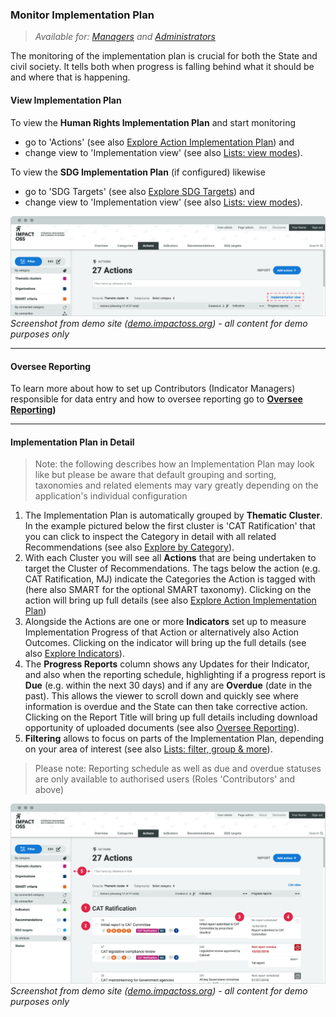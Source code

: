 ### Monitor Implementation Plan

> _Available for: [Managers](/managers/manager.md) and [Administrators](/admins/admin.md)_

The monitoring of the implementation plan is crucial for both the State and civil society. It tells both when progress is falling behind what it should be and where that is happening.

#### View Implementation Plan

To view the **Human Rights Implementation Plan** and start monitoring
* go to 'Actions' (see also [Explore Action Implementation Plan](/visitors/actions.md)) and
* change view to 'Implementation view' (see also [Lists: view modes](/visitors/lists-mode.md)).

To view the **SDG Implementation Plan** (if configured) likewise
* go to 'SDG Targets' (see also [Explore SDG Targets](/visitors/sdg-targets.md)) and
* change view to 'Implementation view' (see also [Lists: view modes](/visitors/lists-mode.md)).

![](/assets/m-impl-view.png)
_Screenshot from demo site ([demo.impactoss.org](https://demo.impactoss.org)) - all content for demo purposes only_

---

#### Oversee Reporting

To learn more about how to set up Contributors (Indicator Managers) responsible for data entry and how to oversee reporting go to **[Oversee Reporting](/managers/oversee-reporting.md))**

---

#### Implementation Plan in Detail

> Note: the following describes how an Implementation Plan may look like but please be aware that default grouping and sorting, taxonomies and related elements may vary greatly depending on the application's individual configuration

1. The Implementation Plan is automatically grouped by **Thematic Cluster**. In the example pictured below the first cluster is 'CAT Ratification' that you can click to inspect the Category in detail with all related Recommendations (see also [Explore by Category](/visitors/categories.md)).
2. With each Cluster you will see all **Actions** that are being undertaken to target the Cluster of Recommendations. The tags below the action (e.g. CAT Ratification, MJ) indicate the Categories the Action is tagged with (here also SMART for the optional SMART taxonomy). Clicking on the action will bring up full details (see also [Explore Action Implementation Plan](/visitors/actions.md))
3. Alongside the Actions are one or more **Indicators** set up to measure Implementation Progress of that Action or alternatively also Action Outcomes. Clicking on the indicator will bring up the full details (see also [Explore Indicators](/visitors/indicators.md)).
4. The **Progress Reports** column shows any Updates for their Indicator, and also when the reporting schedule, highlighting if a progress report is **Due** (e.g. within the next 30 days) and if any are **Overdue** (date in the past). This allows the viewer to scroll down and quickly see where information is overdue and the State can then take corrective action. Clicking on the Report Title will bring up full details including download opportunity of uploaded documents (see also [Oversee Reporting](/managers/oversee-reporting.md)).
5. **Filtering** allows to focus on parts of the Implementation Plan, depending on your area of interest (see also [Lists: filter, group & more](/visitors/lists.md)).

> Please note: Reporting schedule as well as due and overdue statuses are only available to authorised users (Roles 'Contributors' and above)

![](/assets/m-impl-breakdown.png)
_Screenshot from demo site ([demo.impactoss.org](https://demo.impactoss.org)) - all content for demo purposes only_
